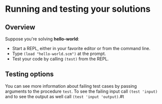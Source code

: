 # Running and testing your solutions

## Overview

Suppose you're solving __hello-world__:

* Start a REPL, either in your favorite editor or from the
command line.
* Type `(load "hello-world.scm")` at the prompt.
* Test your code by calling `(test)` from the REPL.

## Testing options

You can see more information about failing test cases by passing
arguments to the procedure `test`. 
To see the failing input call `(test 'input)` and to see the output as well call `(test 'input 'output)`.#t
